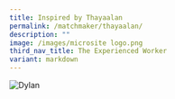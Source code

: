 ```yaml
---
title: Inspired by Thayaalan
permalink: /matchmaker/thayaalan/
description: ""
image: /images/microsite logo.png
third_nav_title: The Experienced Worker
variant: markdown
---
```

<img border="0" alt="Dylan" src="https://i.ibb.co/xCn1jNW/Dylan.png">